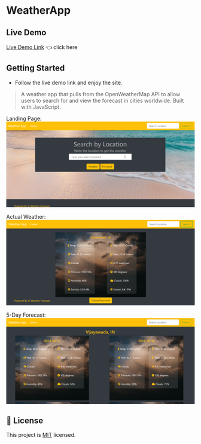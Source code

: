 # WeatherApp

## Live Demo 

[Live Demo Link](https://sakethreddyt.github.io/WeatherApp/dist/index.html) :point_left:  click here

## Getting Started
- Follow the live demo link and enjoy the site.

>  A weather app that pulls from the OpenWeatherMap API to allow users to search for and view the forecast in cities worldwide. Built with JavaScript.

Landing Page:
![screenshot](./assets/screenshot1.png)

Actual Weather:
![screenshot](./assets/screenshot2.png)

5-Day Forecast:
![screenshot](./assets/screenshot3.png)


## 📝 License

This project is [MIT](lic.url) licensed.

<!-- MARKDOWN LINKS & IMAGES -->
<!-- https://www.markdownguide.org/basic-syntax/#reference-style-links -->
[contributors-shield]: https://img.shields.io/github/contributors/javitocor/Weather-App-JS.svg?style=flat-square
[contributors-url]: https://github.com/javitocor/Weather-App-JS/graphs/contributors
[forks-shield]: https://img.shields.io/github/forks/javitocor/Weather-App-JS.svg?style=flat-square
[forks-url]: https://github.com/javitocor/Weather-App-JS/network/members
[stars-shield]: https://img.shields.io/github/stars/javitocor/Weather-App-JS.svg?style=flat-square
[stars-url]: https://github.com/javitocor/Weather-App-JS/stargazers
[issues-shield]: https://img.shields.io/github/issues/javitocor/Weather-App-JS.svg?style=flat-square
[issues-url]: https://github.com/javitocor/Weather-App-JS/issues
